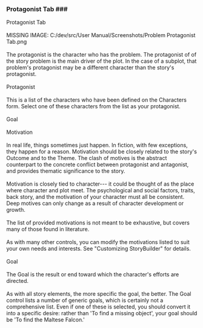 ### Protagonist Tab ### <br/>
Protagonist Tab <br/>
 <br/>
MISSING IMAGE: C:/dev/src/User Manual/Screenshots/Problem Protagonist Tab.png <br/>
 <br/>
The  protagonist is the character who has the problem.  The protagonist of of the story problem is the main driver of the plot.  In the case of a subplot, that problem's protagonist may be a different character than the story's protagonist. <br/>
 <br/>
Protagonist	 <br/>
 <br/>
This is a list of the characters who have been defined on the Characters form.  Select one of these characters from the list as your protagonist. <br/>
 <br/>
Goal <br/>
 <br/>
Motivation <br/>
 <br/>
In real life, things sometimes just happen.  In fiction, with few exceptions, they happen for a reason.  Motivation should be closely related to the story's Outcome and to the Theme.  The clash of motives is the abstract counterpart to the concrete conflict between protagonist and antagonist, and provides thematic significance to the story. <br/>
 <br/>
Motivation is closely tied to character--- it could be thought of as the place where character and plot meet.  The psychological and social factors, traits, back story, and the motivation of your character must all be consistent.   Deep motives can only change as a result of character development or growth. <br/>
 <br/>
The list of provided motivations is not meant to be exhaustive, but covers many of those found in literature. <br/>
 <br/>
As with many other controls, you can modify the motivations listed to suit your own needs and interests.  See "Customizing StoryBuilder" for details. <br/>
 <br/>
Goal <br/>
 <br/>
The Goal is the result or end toward which the character's efforts are directed. <br/>
 <br/>
As with all story elements, the more specific the goal, the better.  The Goal control lists a number of generic goals, which is certainly not a comprehensive list.  Even if one of these is selected, you should convert it into a specific desire: rather than 'To find a missing object', your goal should be 'To find the Maltese Falcon.' <br/>
 <br/>
 <br/>
